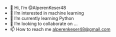 - 👋 Hi, I’m @AlperenKeser48
- 👀 I’m interested in machine learning
- 🌱 I’m currently learning Python
- 💞️ I’m looking to collaborate on ...
- 📫 How to reach me alperenkeser48@gmail.com

<!---
AlperenKeser48/AlperenKeser48 is a ✨ special ✨ repository because its `README.md` (this file) appears on your GitHub profile.
You can click the Preview link to take a look at your changes.
--->
